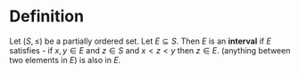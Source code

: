 # Definition

Let $(S, \leq)$ be a partially ordered set. Let $E \subseteq S$. Then $E$ is an **interval** if $E$ satisfies - if $x,y \in E$ and $z \in S$ and $x<z<y$ then $z \in E$. (anything between two elements in $E$) is also in $E$.